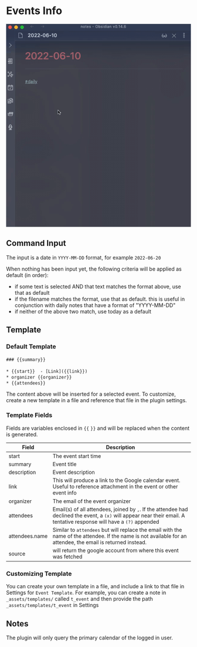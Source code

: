# Events Info

![](images/event-insert.gif)

## Command Input

The input is a date in `YYYY-MM-DD` format, for example `2022-06-20`

When nothing has been input yet, the following criteria will be applied as default (in order):

- if some text is selected AND that text matches the format above, use that as default
- if the filename matches the format, use that as default. this is useful in conjunction with daily notes that have a format of "YYYY-MM-DD"
- if neither of the above two match, use today as a default

## Template

### Default Template

```
### {{summary}}

* {{start}}  - [Link]({{link}})
* organizer {{organizer}}
* {{attendees}}
```

The content above will be inserted for a selected event. To customize, create a new template in a file and reference that file in the plugin settings.

### Template Fields

Fields are variables enclosed in `{{` `}}` and will be replaced when the content is generated.

| Field          | Description                                                                                                                                                             |
| -------------- | ----------------------------------------------------------------------------------------------------------------------------------------------------------------------- |
| start          | The event start time                                                                                                                                                    |
| summary        | Event title                                                                                                                                                             |
| description    | Event description                                                                                                                                                       |
| link           | This will produce a link to the Google calendar event. Useful to reference attachment in the event or other event info                                                  |
| organizer      | The email of the event organizer                                                                                                                                        |
| attendees      | Email(s) of all attendees, joined by `,`. If the attendee had declined the event, a `(x)` will appear near their email. A tentative response will have a `(?)` appended |
| attendees.name | Similar to `attendees` but will replace the email with the name of the attendee. If the name is not available for an attendee, the email is returned instead.           |
| source         | will return the google account from where this event was fetched                                                                                                        |

### Customizing Template

You can create your own template in a file, and include a link to that file in Settings for `Event Template`. For example, you can create a note in `_assets/templates/` called `t_event` and then provide the path `_assets/templates/t_event` in Settings

## Notes

The plugin will only query the primary calendar of the logged in user.
